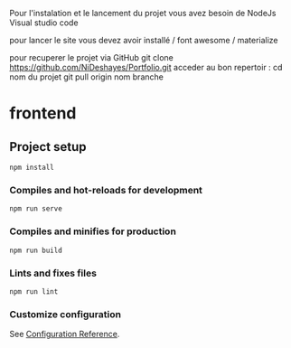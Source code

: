 
Pour l'instalation et le lancement du projet vous avez besoin de NodeJs
Visual studio code 

pour lancer le site vous devez avoir installé / font awesome / materialize

pour recuperer le projet via GitHub   git clone https://github.com/NiDeshayes/Portfolio.git
acceder au bon repertoir : cd nom du projet
git pull origin nom branche 



# frontend

## Project setup
```
npm install
```

### Compiles and hot-reloads for development
```
npm run serve
```

### Compiles and minifies for production
```
npm run build
```

### Lints and fixes files
```
npm run lint
```

### Customize configuration
See [Configuration Reference](https://cli.vuejs.org/config/).
